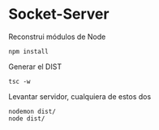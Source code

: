 # Socket-Server

Reconstrui módulos de Node
```
npm install
```

Generar el DIST
```
tsc -w
```

Levantar servidor, cualquiera de estos dos
```
nodemon dist/
node dist/
```